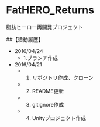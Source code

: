 # FatHERO_Returns
脂肪ヒーロー再開発プロジェクト

##【活動履歴】
- 2016/04/24
	+ 1.ブランチ作成
- 2016/04/21
	+ 1. リポジトリ作成、クローン
	+ 2. README更新
	+ 3. gitignore作成
	+ 4. Unityプロジェクト作成
